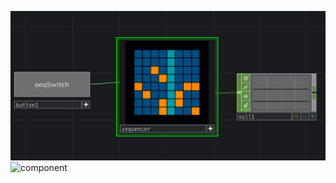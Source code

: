 ![midi controller](https://github.com/gary9716/TDMidiCtrlerSequencer/blob/master/img1.png?raw=true)
![component](https://github.com/gary9716/TDMidiCtrlerSequencer/blob/master/img2.jpg?raw=true)
